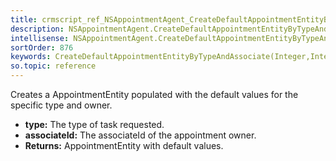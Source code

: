 ```yaml
---
title: crmscript_ref_NSAppointmentAgent_CreateDefaultAppointmentEntityByTypeAndAssociate_Integer_p_0_Integer_p_1
description: NSAppointmentAgent.CreateDefaultAppointmentEntityByTypeAndAssociate(Integer p_0, Integer p_1)
intellisense: NSAppointmentAgent.CreateDefaultAppointmentEntityByTypeAndAssociate
sortOrder: 876
keywords: CreateDefaultAppointmentEntityByTypeAndAssociate(Integer,Integer)
so.topic: reference
---
```



Creates a AppointmentEntity populated with the default values for the specific type and owner.



* **type:** The type of task requested.
* **associateId:** The associateId of the appointment owner.
* **Returns:** AppointmentEntity with default values.


